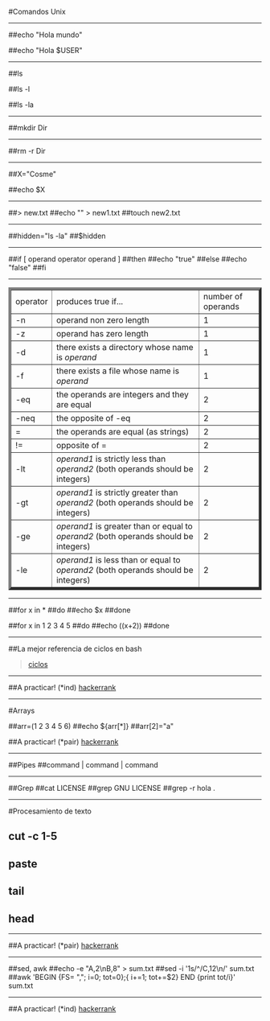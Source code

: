 #Comandos Unix

---

##echo "Hola mundo"

##echo "Hola $USER"

---

##ls

##ls -l

##ls -la

---

##mkdir Dir

---

##rm -r Dir

---

##X="Cosme"

##echo $X

---

##> new.txt
##echo "" > new1.txt
##touch new2.txt

---

##hidden="ls -la"
##$hidden

---
##if [ operand operator operand ]
##then
##echo "true"
##else
##echo "false"
##fi

---
<table border="5" cellpadding="5">
<tbody><tr><td>operator</td><td>produces true if... </td><td>number of operands</td>
</tr>
<tr><td>-n</td><td>operand non zero length</td><td>1</td>
</tr>
<tr><td>-z</td><td>operand has zero length</td><td>1</td>
</tr>
<tr><td>-d</td><td>there exists a directory whose name is <em>operand</em></td><td>1</td>
</tr>
<tr><td>-f</td><td>there exists a file whose name is <em>operand</em></td><td>1</td>
</tr>
<tr><td>-eq</td><td>the operands are integers and they are equal</td><td>2</td>
</tr>
<tr><td>-neq</td><td>the opposite of -eq</td><td>2</td>
</tr>
<tr><td>=</td><td>the operands are equal (as strings)</td><td>2</td>
</tr>
<tr><td>!=</td><td>opposite of = </td><td>2</td>
</tr>
<tr><td>-lt</td><td><em>operand1</em> is strictly less than <em>operand2</em> (both operands should be integers)</td><td>2</td>
</tr>
<tr><td>-gt</td><td><em>operand1</em> is strictly greater than <em>operand2</em> (both operands should be integers)</td><td>2</td>
</tr>
<tr><td>-ge</td><td><em>operand1</em> is greater than or equal to <em>operand2</em> (both operands should be integers)</td><td>2</td>
</tr>
<tr><td>-le</td><td><em>operand1</em> is less than or equal to <em>operand2</em> (both operands should be integers)</td><td>2</td>
</tr>

</tbody></table>

---
##for x in *
##do
##echo $x
##done

##for x in 1 2 3 4 5
##do
##echo $(($x+2))
##done

---

##La mejor referencia de ciclos en bash
> [ciclos](http://www.cyberciti.biz/faq/bash-for-loop/)

---

##A practicar! (*ind)
[hackerrank](https://www.hackerrank.com/domains/shell/bash)

---
#Arrays

##arr=(1 2 3 4 5 6)
##echo ${arr[*]}
##arr[2]="a"

##A practicar! (*pair)
[hackerrank](https://www.hackerrank.com/domains/shell/arrays-in-bash/difficulty/all/page/1)

---
##Pipes
##command  | command | command

---
##Grep
##cat LICENSE
##grep GNU LICENSE
##grep -r hola .

---
#Procesamiento de texto

## cut -c 1-5
## paste
## tail
## head
---

##A practicar! (*pair)
[hackerrank](https://www.hackerrank.com/domains/shell/textpro)

---
##sed, awk
##echo -e "A,2\nB,8" > sum.txt
##sed -i '1s/^/C,12\n/' sum.txt
##awk 'BEGIN {FS= ","; i=0; tot=0};{ i+=1; tot+=$2} END {print tot/i}' sum.txt

---

##A practicar! (*ind)
[hackerrank](https://www.hackerrank.com/domains/shell/grep-sed-awk/difficulty/all/page/1)
